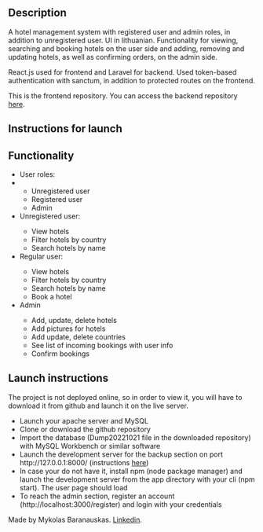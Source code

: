 <h2>Description</h2>

A hotel management system with registered user and admin roles, in addition to unregistered user. UI in lithuanian. Functionality for viewing, searching and booking hotels on the user side and adding, removing and updating hotels, as well as confirming orders, on the admin side.

React.js used for frontend and Laravel for backend. Used token-based authentication with sanctum, in addition to protected routes on the frontend.

This is the frontend repository. You can access the backend repository <a href = "https://github.com/mykolasbar/kelioniu_uzsakymo_platforma/">here</a>.

<h2>Instructions for launch</h2>

<h2>Functionality</h2>

<ul>
    <li>User roles:<li>
        <ul>
            <li>Unregistered user</li>
            <li>Registered user</li>
            <li>Admin</li>
        </ul>
    <li>Unregistered user:</li>
        <ul>
            <li>View hotels</li>
            <li>Filter hotels by country</li>
            <li>Search hotels by name</li>
        </ul>
    <li>Regular user:</li>
        <ul>
            <li>View hotels</li>
            <li>Filter hotels by country</li>
            <li>Search hotels by name</li>
            <li>Book a hotel</li>
        </ul>
    <li>Admin</li>
        <ul>
            <li>Add, update, delete hotels</li>
            <li>Add pictures for hotels</li>
            <li>Add update, delete countries</li>
            <li>See list of incoming bookings with user info</li>
            <li>Confirm bookings</li>
        </ul>
</ul>

<h2>Launch instructions</h2>

The project is not deployed online, so in order to view it, you will have to download it from github and launch it on the live server.

<ul>
    <li>Launch your apache server and MySQL</li>
    <li>Clone or download the github repository</li>
    <li>Import the database (Dump20221021 file in the downloaded repository) with MySQL Workbench or similar software</li>
    <li>Launch the development server for the backup section on port http://127.0.0.1:8000/ (instructions <a href = "https://github.com/mykolasbar/kelioniu_uzsakymo_platforma">here</a>)</li>
    <li>In case your do not have it, install npm (node package manager) and launch the development server from the app directory with your cli (npm start). The user page should load</li>
    <li>To reach the admin section, register an account (http://localhost:3000/register) and login with your credentials</li>
</ul>


Made by Mykolas Baranauskas. <a href = "https://www.linkedin.com/in/mykolas-baranauskas-b3809b110/" target = "_blank">Linkedin</a>.
